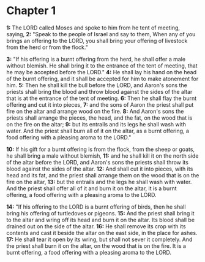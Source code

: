 # Chapter 1

**1:** The LORD called Moses and spoke to him from he tent of meeting, saying,
**2:** "Speak to the people of Israel and say to them, When any of you brings an offering to the LORD, you shall bring your offering of livestock from the herd or from the flock."

**3:** "If his offering is a burnt offering from the herd, he shall offer a male without blemish. He shall bring it to the entrance of the tent of meeting, that he may be accepted before the LORD."
**4:** He shall lay his hand on the head of the burnt offering, and it shall be accepted for him to make atonement for him.
**5:** Then he shall kill the bull before the LORD, and Aaron's sons the priests shall bring the blood and throw blood against the sides of the altar that is at the entrance of the tent of meeting.
**6:** Then he shall flay the burnt offering and cut it into pieces,
**7:** and the sons of Aaron the priest shall put fire on the altar and arrange wood on the fire.
**8:** And Aaron's sons the priests shall arrange the pieces, the head, and the fat, on the wood that is on the fire on the altar;
**9:** but its entrails and its legs he shall wash with water. And the priest shall burn all of it on the altar, as a burnt offering, a food offering with a pleasing aroma to the LORD."

**10:** If his gift for a burnt offering is from the flock, from the sheep or goats, he shall bring a male without blemish,
**11:** and he shall kill it on the north side of the altar before the LORD, and Aaron's sons the priests shall throw its blood against the sides of the altar.
**12:** And shall cut it into pieces, with its head and its fat, and the priest shall arrange them on the wood that is on the fire on the altar,
**13:** but the entrails and the legs he shall wash with water. And the priest shall offer all of it and burn it on the altar, it is a burnt offering, a food offering with a pleasing aroma to the LORD.

**14:** "If his offering to the LORD is a burnt offering of birds, then he shall bring his offering of turtledoves or pigeons.
**15:** And the priest shall bring it to the altar and wring off its head and burn it on the altar. Its blood shall be drained out on the side of the altar.
**16:** He shall remove its crop with its contents and cast it beside the altar on the east side, in the place for ashes.
**17:** He shall tear it open by its wring, but shall not sever it completely. And the priest shall burn it on the altar, on the wood that is on the fire. It is a burnt offering, a food offering with a pleasing aroma to the LORD.
